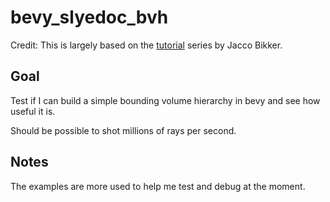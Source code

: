 # bevy_slyedoc_bvh

Credit: This is largely based on the [tutorial](https://jacco.ompf2.com/2022/04/13/how-to-build-a-bvh-part-1-basics/) series by Jacco Bikker.

## Goal

Test if I can build a simple bounding volume hierarchy in bevy and see how useful it is.

Should be possible to shot millions of rays per second.

## Notes

The examples are more used to help me test and debug at the moment.
